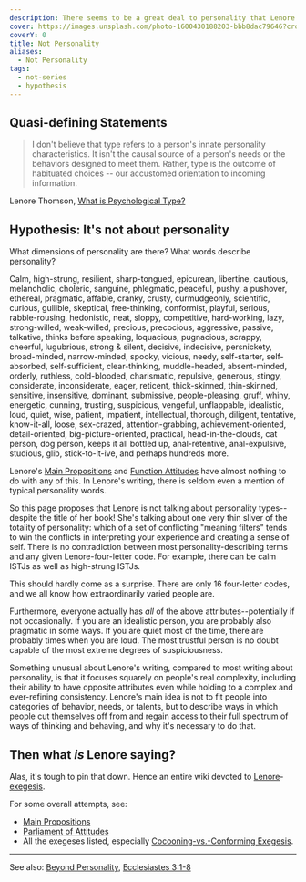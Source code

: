 ```yaml
---
description: There seems to be a great deal to personality that Lenore Thomson doesn't talk about.
cover: https://images.unsplash.com/photo-1600430188203-bbb8dac79646?crop=entropy&cs=srgb&fm=jpg&ixid=M3wxOTcwMjR8MHwxfHNlYXJjaHw5fHx0YXJvdHxlbnwwfHx8fDE3NDIzNDc4NjR8MA&ixlib=rb-4.0.3&q=85
coverY: 0
title: Not Personality
aliases:
  - Not Personality
tags:
  - not-series
  - hypothesis
---
```


## Quasi-defining Statements

> I don't believe that type refers to a person's innate personality characteristics. It isn't the causal source of a person's needs or the behaviors designed to meet them.
> Rather, type is the outcome of habituated choices -- our accustomed orientation to incoming information.

Lenore Thomson, [What is Psychological Type?](https://www.personalitypathways.com/thomson/index.html)

## Hypothesis: It's not about personality

What dimensions of personality are there? What words describe personality?

Calm, high-strung, resilient, sharp-tongued, epicurean, libertine, cautious, melancholic, choleric, sanguine, phlegmatic, peaceful, pushy, a pushover, ethereal, pragmatic, affable, cranky, crusty, curmudgeonly, scientific, curious, gullible, skeptical, free-thinking, conformist, playful, serious, rabble-rousing, hedonistic, neat, sloppy, competitive, hard-working, lazy, strong-willed, weak-willed, precious, precocious, aggressive, passive, talkative, thinks before speaking, loquacious, pugnacious, scrappy, cheerful, lugubrious, strong & silent, decisive, indecisive, persnickety, broad-minded, narrow-minded, spooky, vicious, needy, self-starter, self-absorbed, self-sufficient, clear-thinking, muddle-headed, absent-minded, orderly, ruthless, cold-blooded, charismatic, repulsive, generous, stingy, considerate, inconsiderate, eager, reticent, thick-skinned, thin-skinned, sensitive, insensitive, dominant, submissive, people-pleasing, gruff, whiny, energetic, cunning, trusting, suspicious, vengeful, unflappable, idealistic, loud, quiet, wise, patient, impatient, intellectual, thorough, diligent, tentative, know-it-all, loose, sex-crazed, attention-grabbing, achievement-oriented, detail-oriented, big-picture-oriented, practical, head-in-the-clouds, cat person, dog person, keeps it all bottled up, anal-retentive, anal-expulsive, studious, glib, stick-to-it-ive, and perhaps hundreds more.

Lenore's [Main Propositions](/wiki/fundamentals/main-propositions) and [Function Attitudes](/wiki/fundamentals/function-attitude) have almost nothing to do with any of this. In Lenore's writing, there is seldom even a mention of typical personality words.

So this page proposes that Lenore is not talking about personality types--despite the title of her book! She's talking about one very thin sliver of the totality of personality: which of a set of conflicting "meaning filters" tends to win the conflicts in interpreting your experience and creating a sense of self. There is no contradiction between most personality-describing terms and any given Lenore-four-letter code. For example, there can be calm ISTJs as well as high-strung ISTJs.

This should hardly come as a surprise. There are only 16 four-letter codes, and we all know how extraordinarily varied people are.

Furthermore, everyone actually has _all_ of the above attributes--potentially if not occasionally. If you are an idealistic person, you are probably also pragmatic in some ways. If you are quiet most of the time, there are probably times when you are loud. The most trustful person is no doubt capable of the most extreme degrees of suspiciousness.

Something unusual about Lenore's writing, compared to most writing about personality, is that it focuses squarely on people's real complexity, including their ability to have opposite attributes even while holding to a complex and ever-refining consistency. Lenore's main idea is not to fit people into categories of behavior, needs, or talents, but to describe ways in which people cut themselves off from and regain access to their full spectrum of ways of thinking and behaving, and why it's necessary to do that.

## Then what _is_ Lenore saying?

Alas, it's tough to pin that down. Hence an entire wiki devoted to [Lenore](/wiki/people-and-systems/lenore-thomson)-[exegesis](/wiki/fundamentals/exegesis).

For some overall attempts, see:

- [Main Propositions](/wiki/fundamentals/main-propositions)
- [Parliament of Attitudes](/wiki/exegeses/parliament-of-attitudes)
- All the exegeses listed, especially [Cocooning-vs.-Conforming Exegesis](../truth-and-language-exegesis.md).

---

See also: [Beyond Personality](/wiki/exegeses/not-personality/beyond-personality), [Ecclesiastes 3:1-8](https://www.biblegateway.com/passage/?search=Ecclesiastes%203%3A1-8&version=NIV)
